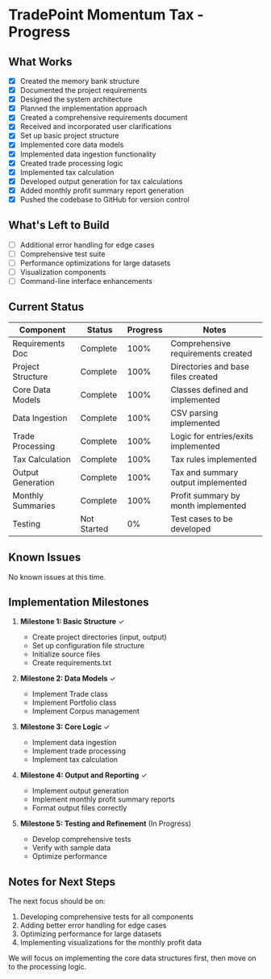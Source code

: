 # TradePoint Momentum Tax - Progress

## What Works

- [x] Created the memory bank structure
- [x] Documented the project requirements
- [x] Designed the system architecture
- [x] Planned the implementation approach
- [x] Created a comprehensive requirements document
- [x] Received and incorporated user clarifications
- [x] Set up basic project structure
- [x] Implemented core data models
- [x] Implemented data ingestion functionality
- [x] Created trade processing logic
- [x] Implemented tax calculation
- [x] Developed output generation for tax calculations
- [x] Added monthly profit summary report generation
- [x] Pushed the codebase to GitHub for version control

## What's Left to Build

- [ ] Additional error handling for edge cases
- [ ] Comprehensive test suite
- [ ] Performance optimizations for large datasets
- [ ] Visualization components
- [ ] Command-line interface enhancements

## Current Status

| Component           | Status      | Progress | Notes                                    |
|---------------------|-------------|----------|------------------------------------------|
| Requirements Doc    | Complete    | 100%     | Comprehensive requirements created       |
| Project Structure   | Complete    | 100%     | Directories and base files created       |
| Core Data Models    | Complete    | 100%     | Classes defined and implemented          |
| Data Ingestion      | Complete    | 100%     | CSV parsing implemented                  |
| Trade Processing    | Complete    | 100%     | Logic for entries/exits implemented      |
| Tax Calculation     | Complete    | 100%     | Tax rules implemented                    |
| Output Generation   | Complete    | 100%     | Tax and summary output implemented       |
| Monthly Summaries   | Complete    | 100%     | Profit summary by month implemented      |
| Testing             | Not Started | 0%       | Test cases to be developed               |

## Known Issues

No known issues at this time.

## Implementation Milestones

1. **Milestone 1: Basic Structure** ✓
   - Create project directories (input, output)
   - Set up configuration file structure
   - Initialize source files
   - Create requirements.txt

2. **Milestone 2: Data Models** ✓
   - Implement Trade class
   - Implement Portfolio class
   - Implement Corpus management

3. **Milestone 3: Core Logic** ✓
   - Implement data ingestion
   - Implement trade processing
   - Implement tax calculation

4. **Milestone 4: Output and Reporting** ✓
   - Implement output generation
   - Implement monthly profit summary reports
   - Format output files correctly

5. **Milestone 5: Testing and Refinement** (In Progress)
   - Develop comprehensive tests
   - Verify with sample data
   - Optimize performance

## Notes for Next Steps

The next focus should be on:
1. Developing comprehensive tests for all components
2. Adding better error handling for edge cases
3. Optimizing performance for large datasets
4. Implementing visualizations for the monthly profit data

We will focus on implementing the core data structures first, then move on to the processing logic. 